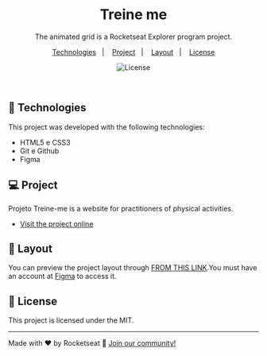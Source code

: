 <h1 align="center"> Treine me </h1>

<p align="center">
  The animated grid is a Rocketseat Explorer program project. <br/>
</p>

<p align="center">
  <a href="#-technologies">Technologies</a>&nbsp;&nbsp;&nbsp;|&nbsp;&nbsp;&nbsp;
  <a href="#-project">Project</a>&nbsp;&nbsp;&nbsp;|&nbsp;&nbsp;&nbsp;
  <a href="#-layout">Layout</a>&nbsp;&nbsp;&nbsp;|&nbsp;&nbsp;&nbsp;
  <a href="#memo-license">License</a>
</p>

<p align="center">
  <img alt="License" src="https://img.shields.io/static/v1?label=license&message=MIT&color=49AA26&labelColor=000000">
</p>

<br>

## 🚀 Technologies

This project was developed with the following technologies:

- HTML5 e CSS3
- Git e Github
- Figma

## 💻 Project

Projeto Treine-me is a website for practitioners of physical activities.

- [Visit the project online](https:)

## 🔖 Layout

You can preview the project layout through [FROM THIS LINK](https://www.figma.com/file/rkDOHGPwwFtBNqEdHSuQPd/Projeto-02---Explorer?node-id=0-1&t=9T3kBMenlNofwpGo-0).You must have an account at [Figma](https://figma.com) to access it.

## :memo: License

This project is licensed under the MIT.

---

Made with ♥ by Rocketseat :wave: [Join our community!](https://discord.gg/rocketseat)